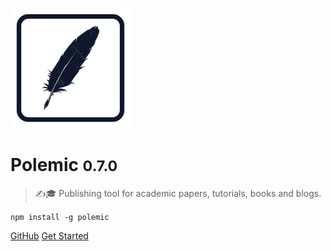 ![logo](_media/logo-192x192.png)

# Polemic <small>0.7.0</small>

> ✍️🎓 Publishing tool for academic papers, tutorials, books and blogs.

`npm install -g polemic`

[GitHub](https://github.com/devtastic-org/polemic)
[Get Started](#getting-started)
